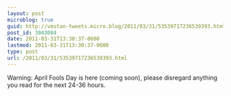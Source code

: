 ```yaml
---
layout: post
microblog: true
guid: http://vmstan-tweets.micro.blog/2011/03/31/53539717236539393.html
post_id: 3043084
date: 2011-03-31T13:30:37-0600
lastmod: 2011-03-31T13:30:37-0600
type: post
url: /2011/03/31/53539717236539393.html
---
```

Warning: April Fools Day is here (coming soon), please disregard anything you read for the next 24-36 hours.
